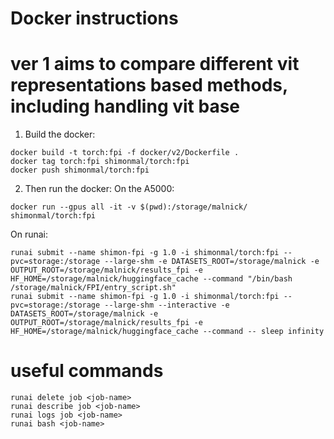 # Docker instructions
# ver 1 aims to compare different vit representations based methods, including handling vit base
1. Build the docker:
```shell
docker build -t torch:fpi -f docker/v2/Dockerfile .
docker tag torch:fpi shimonmal/torch:fpi
docker push shimonmal/torch:fpi
```
2. Then run the docker:
On the A5000:
```shell
docker run --gpus all -it -v $(pwd):/storage/malnick/ shimonmal/torch:fpi
```

On runai:
```shell
runai submit --name shimon-fpi -g 1.0 -i shimonmal/torch:fpi --pvc=storage:/storage --large-shm -e DATASETS_ROOT=/storage/malnick -e OUTPUT_ROOT=/storage/malnick/results_fpi -e HF_HOME=/storage/malnick/huggingface_cache --command "/bin/bash /storage/malnick/FPI/entry_script.sh"
runai submit --name shimon-fpi -g 1.0 -i shimonmal/torch:fpi --pvc=storage:/storage --large-shm --interactive -e DATASETS_ROOT=/storage/malnick -e OUTPUT_ROOT=/storage/malnick/results_fpi -e HF_HOME=/storage/malnick/huggingface_cache --command -- sleep infinity
```

# useful commands
```shell
runai delete job <job-name>
runai describe job <job-name>
runai logs job <job-name>
runai bash <job-name>
```


